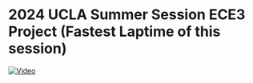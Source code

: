 # 2024 UCLA Summer Session ECE3 Project (Fastest Laptime of this session)
[![Video](http://img.youtube.com/vi/5cmHmWGueiI/0.jpg)](http://www.youtube.com/watch?v=5cmHmWGueiI)

